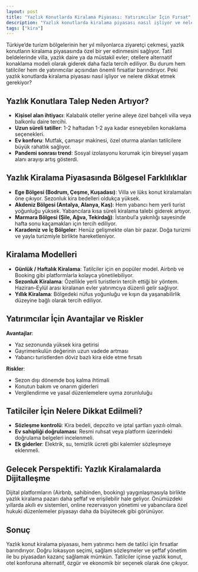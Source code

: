 ```yaml
---
layout: post
title: "Yazlık Konutlarda Kiralama Piyasası: Yatırımcılar İçin Fırsat"
description: "Yazlık konutlarda kiralama piyasası nasıl işliyor ve nelere dikkat etmek gerekiyor?"
tags: ["kira"]
---
```


Türkiye’de turizm bölgelerinin her yıl milyonlarca ziyaretçi çekmesi, yazlık konutların kiralama piyasasında özel bir yer edinmesini sağlıyor. Tatil beldelerinde villa, yazlık daire ya da müstakil evler; otellere alternatif konaklama modeli olarak giderek daha fazla tercih ediliyor. Bu durum hem tatilciler hem de yatırımcılar açısından önemli fırsatlar barındırıyor. Peki yazlık konutlarda kiralama piyasası nasıl işliyor ve nelere dikkat etmek gerekiyor?

## Yazlık Konutlara Talep Neden Artıyor?

- **Kişisel alan ihtiyacı**: Kalabalık oteller yerine aileye özel bahçeli villa veya balkonlu daire tercihi.
- **Uzun süreli tatiller**: 1-2 haftadan 1-2 aya kadar esneyebilen konaklama seçenekleri.
- **Ev konforu**: Mutfak, çamaşır makinesi, özel oturma alanları tatilcilere büyük rahatlık sağlıyor.
- **Pandemi sonrası trend**: Sosyal izolasyonu korumak için bireysel yaşam alanı arayışı artış gösterdi.

## Yazlık Kiralama Piyasasında Bölgesel Farklılıklar

- **Ege Bölgesi (Bodrum, Çeşme, Kuşadası)**: Villa ve lüks konut kiralamaları öne çıkıyor. Sezonluk kira bedelleri oldukça yüksek.
- **Akdeniz Bölgesi (Antalya, Alanya, Kaş)**: Hem yabancı hem yerli turist yoğunluğu yüksek. Yabancılara kısa süreli kiralama talebi giderek artıyor.
- **Marmara Bölgesi (Şile, Ağva, Tekirdağ)**: İstanbul’a yakınlığı sayesinde hafta sonu kaçamakları için tercih ediliyor.
- **Karadeniz ve İç Bölgeler**: Henüz gelişmekte olan bir pazar. Doğa turizmi ve yayla turizmiyle birlikte hareketleniyor.

## Kiralama Modelleri

- **Günlük / Haftalık Kiralama**: Tatilciler için en popüler model. Airbnb ve Booking gibi platformlarla kolayca yönetilebiliyor.
- **Sezonluk Kiralama**: Özellikle yerli turistlerin tercih ettiği bir yöntem. Haziran–Eylül arası kiralanan evler yatırımcıya düzenli gelir sağlıyor.
- **Yıllık Kiralama**: Bölgedeki nüfus yoğunluğu ve kışın da yaşanabilirlik düzeyine bağlı olarak tercih ediliyor.

## Yatırımcılar İçin Avantajlar ve Riskler

**Avantajlar**:

- Yaz sezonunda yüksek kira getirisi
- Gayrimenkulün değerinin uzun vadede artması
- Yabancı turistlerden döviz bazlı kira elde etme fırsatı

**Riskler**:

- Sezon dışı dönemde boş kalma ihtimali
- Konutun bakım ve onarım giderleri
- Vergilendirme ve yasal düzenlemelere uyma zorunluluğu

## Tatilciler İçin Nelere Dikkat Edilmeli?

- **Sözleşme kontrolü**: Kira bedeli, depozito ve iptal şartları yazılı olmalı.
- **Ev sahipliği doğrulaması**: Resmi ruhsat veya platform üzerindeki doğrulama belgeleri incelenmeli.
- **Ek giderler**: Elektrik, su, temizlik ücreti gibi kalemler sözleşmeye eklenmeli.

## Gelecek Perspektifi: Yazlık Kiralamalarda Dijitalleşme

Dijital platformların (Airbnb, sahibinden, booking) yaygınlaşmasıyla birlikte yazlık kiralama pazarı daha şeffaf ve erişilebilir hale geliyor. Önümüzdeki yıllarda akıllı ev sistemleri, online rezervasyon yönetimi ve yabancılara özel hukuki düzenlemeler piyasayı daha da büyütecek gibi görünüyor.

## Sonuç

Yazlık konut kiralama piyasası, hem yatırımcı hem de tatilci için fırsatlar barındırıyor. Doğru lokasyon seçimi, sağlam sözleşmeler ve şeffaf yönetim ile bu piyasadan kazanç sağlamak mümkün. Tatilciler içinse yazlık konut, otel konforuna alternatif, özgür ve ekonomik bir seçenek olarak öne çıkıyor.